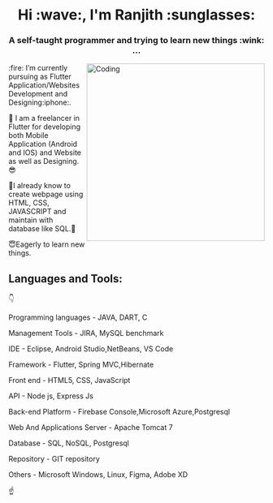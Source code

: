 
 <h1 align="center"><b>Hi :wave:, I'm Ranjith :sunglasses:</b></h1>
<h3 align="center">A self-taught programmer and trying to learn new things :wink: ...</h3>


<img align="right" alt="Coding" width="350" src="[https://cdn.dribbble.com/users/1162077/screenshots/3848914/programmer.gif](https://media4.giphy.com/media/qgQUggAC3Pfv687qPC/giphy.gif)">
:fire: I’m currently pursuing as Flutter Application/Websites Development and Designing:iphone:.

:seedling: I am a freelancer in Flutter for developing both Mobile Application (Android and IOS) and Website as well as Designing.:sunglasses:

:deciduous_tree:I already know to create webpage using HTML, CSS, JAVASCRIPT and maintain with database like SQL.:blossom:

:innocent:Eagerly to learn new things.

## Languages and Tools:
:point_down:

Programming languages - JAVA, DART, C

Management Tools - JIRA, MySQL benchmark

IDE - Eclipse, Android Studio,NetBeans, VS Code

Framework - Flutter, Spring MVC,Hibernate

Front end - HTML5, CSS, JavaScript

API - Node js, Express Js

Back-end Platform - Firebase Console,Microsoft Azure,Postgresql

Web And Applications Server - Apache Tomcat 7

Database - SQL, NoSQL, Postgresql

Repository - GIT repository

Others - Microsoft Windows, Linux, Figma, Adobe XD

:point_up:
